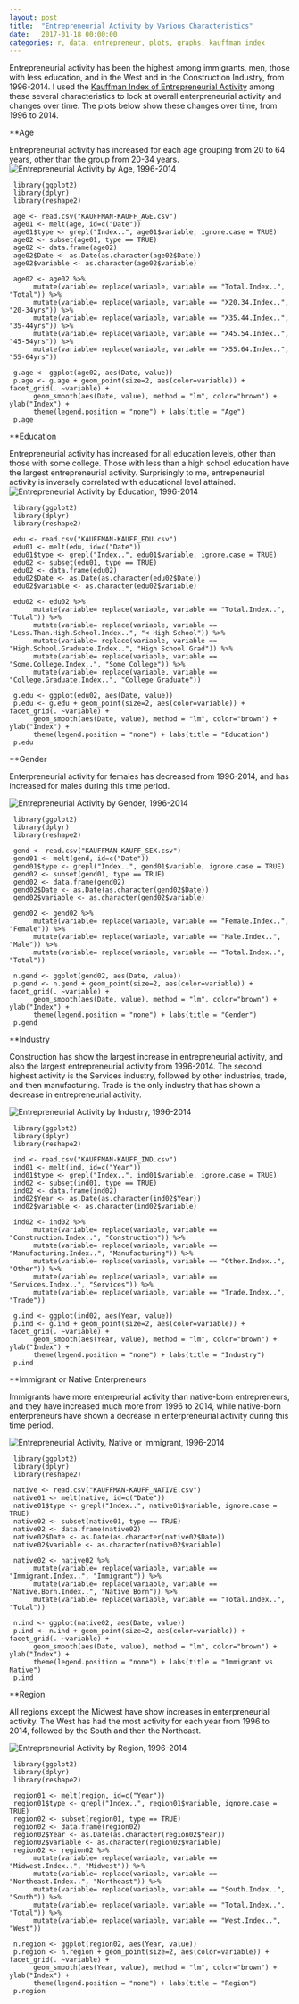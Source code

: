 ```yaml
---
layout: post
title:  "Entrepreneurial Activity by Various Characteristics"
date:   2017-01-18 00:00:00
categories: r, data, entrepreneur, plots, graphs, kauffman index
---
```


Entrepreneurial activity has been the highest among immigrants, men, those with less education, and in the West and in the Construction Industry, from 1996-2014. I used the [Kauffman Index of Entrepreneurial Activity](https://www.quandl.com/data/KAUFFMAN-The-Kauffman-Foundation) among these several characteristics to look at overall enterpreneurial activity and changes over time. The plots below show these changes over time, from 1996 to 2014. 

**Age

Entrepreneurial activity has increased for each age grouping from 20 to 64 years, other than the group from 20-34 years. 
![Entrepreneurial Activity by Age, 1996-2014](http://khasachi.com/images/age.png)
     
     library(ggplot2)
     library(dplyr)
     library(reshape2)
     
     age <- read.csv("KAUFFMAN-KAUFF_AGE.csv")
     age01 <- melt(age, id=c("Date"))
     age01$type <- grepl("Index..", age01$variable, ignore.case = TRUE)
     age02 <- subset(age01, type == TRUE)
     age02 <- data.frame(age02)
     age02$Date <- as.Date(as.character(age02$Date))
     age02$variable <- as.character(age02$variable)

     age02 <- age02 %>% 
          mutate(variable= replace(variable, variable == "Total.Index..", "Total")) %>%
          mutate(variable= replace(variable, variable == "X20.34.Index..", "20-34yrs")) %>%
          mutate(variable= replace(variable, variable == "X35.44.Index..", "35-44yrs")) %>%
          mutate(variable= replace(variable, variable == "X45.54.Index..", "45-54yrs")) %>%
          mutate(variable= replace(variable, variable == "X55.64.Index..", "55-64yrs"))

     g.age <- ggplot(age02, aes(Date, value))
     p.age <- g.age + geom_point(size=2, aes(color=variable)) + facet_grid(. ~variable) + 
          geom_smooth(aes(Date, value), method = "lm", color="brown") + ylab("Index") + 
          theme(legend.position = "none") + labs(title = "Age") 
     p.age
     
     
**Education

Entrepreneurial activity has increased for all education levels, other than those with some college. Those with less than a high school education have the largest entrepreneurial activity. Surprisingly to me, entrepeneurial activity is inversely correlated with educational level attained. 
![Entrepreneurial Activity by Education, 1996-2014](http://khasachi.com/images/edu.png)


     library(ggplot2)
     library(dplyr)
     library(reshape2)
     
     edu <- read.csv("KAUFFMAN-KAUFF_EDU.csv")
     edu01 <- melt(edu, id=c("Date"))
     edu01$type <- grepl("Index..", edu01$variable, ignore.case = TRUE)
     edu02 <- subset(edu01, type == TRUE)
     edu02 <- data.frame(edu02)
     edu02$Date <- as.Date(as.character(edu02$Date))
     edu02$variable <- as.character(edu02$variable)

     edu02 <- edu02 %>% 
          mutate(variable= replace(variable, variable == "Total.Index..", "Total")) %>%
          mutate(variable= replace(variable, variable == "Less.Than.High.School.Index..", "< High School")) %>%
          mutate(variable= replace(variable, variable == "High.School.Graduate.Index..", "High School Grad")) %>%
          mutate(variable= replace(variable, variable == "Some.College.Index..", "Some College")) %>%
          mutate(variable= replace(variable, variable == "College.Graduate.Index..", "College Graduate"))

     g.edu <- ggplot(edu02, aes(Date, value))
     p.edu <- g.edu + geom_point(size=2, aes(color=variable)) + facet_grid(. ~variable) + 
          geom_smooth(aes(Date, value), method = "lm", color="brown") + ylab("Index") + 
          theme(legend.position = "none") + labs(title = "Education") 
     p.edu

**Gender

Enterpreneurial activity for females has decreased from 1996-2014, and has increased for males during this time period. 

![Entrepreneurial Activity by Gender, 1996-2014](http://khasachi.com/images/gender.png)

     library(ggplot2)
     library(dplyr)
     library(reshape2)

     gend <- read.csv("KAUFFMAN-KAUFF_SEX.csv")
     gend01 <- melt(gend, id=c("Date"))
     gend01$type <- grepl("Index..", gend01$variable, ignore.case = TRUE)
     gend02 <- subset(gend01, type == TRUE)
     gend02 <- data.frame(gend02)
     gend02$Date <- as.Date(as.character(gend02$Date))
     gend02$variable <- as.character(gend02$variable)
     
     gend02 <- gend02 %>% 
          mutate(variable= replace(variable, variable == "Female.Index..", "Female")) %>%
          mutate(variable= replace(variable, variable == "Male.Index..", "Male")) %>%
          mutate(variable= replace(variable, variable == "Total.Index..", "Total"))

     n.gend <- ggplot(gend02, aes(Date, value))
     p.gend <- n.gend + geom_point(size=2, aes(color=variable)) + facet_grid(. ~variable) + 
          geom_smooth(aes(Date, value), method = "lm", color="brown") + ylab("Index") + 
          theme(legend.position = "none") + labs(title = "Gender") 
     p.gend

**Industry

Construction has show the largest increase in entrepreneurial activity, and also the largest entrepreneurial activity from 1996-2014. The second highest activity is the Services industry, followed by other industries, trade, and then manufacturing. Trade is the only industry that has shown a decrease in entrepreneurial activity. 

![Entrepreneurial Activity by Industry, 1996-2014](http://khasachi.com/images/ind.png)

     library(ggplot2)
     library(dplyr)
     library(reshape2)
     
     ind <- read.csv("KAUFFMAN-KAUFF_IND.csv")
     ind01 <- melt(ind, id=c("Year"))
     ind01$type <- grepl("Index..", ind01$variable, ignore.case = TRUE)
     ind02 <- subset(ind01, type == TRUE)
     ind02 <- data.frame(ind02)
     ind02$Year <- as.Date(as.character(ind02$Year))
     ind02$variable <- as.character(ind02$variable)

     ind02 <- ind02 %>% 
          mutate(variable= replace(variable, variable == "Construction.Index..", "Construction")) %>%
          mutate(variable= replace(variable, variable == "Manufacturing.Index..", "Manufacturing")) %>%
          mutate(variable= replace(variable, variable == "Other.Index..", "Other")) %>%
          mutate(variable= replace(variable, variable == "Services.Index..", "Services")) %>%
          mutate(variable= replace(variable, variable == "Trade.Index..", "Trade"))

     g.ind <- ggplot(ind02, aes(Year, value))
     p.ind <- g.ind + geom_point(size=2, aes(color=variable)) + facet_grid(. ~variable) + 
          geom_smooth(aes(Year, value), method = "lm", color="brown") + ylab("Index") + 
          theme(legend.position = "none") + labs(title = "Industry") 
     p.ind

**Immigrant or Native Enterpreneurs

Immigrants have more enterpreurial activity than native-born entrepreneurs, and they have increased much more from 1996 to 2014, while native-born enterpreneurs have shown a decrease in enterpreneurial activity during this time period. 

![Entrepreneurial Activity, Native or Immigrant, 1996-2014](http://khasachi.com/images/native.png)

     library(ggplot2)
     library(dplyr)
     library(reshape2)
     
     native <- read.csv("KAUFFMAN-KAUFF_NATIVE.csv")
     native01 <- melt(native, id=c("Date"))
     native01$type <- grepl("Index..", native01$variable, ignore.case = TRUE)
     native02 <- subset(native01, type == TRUE)
     native02 <- data.frame(native02)   
     native02$Date <- as.Date(as.character(native02$Date))
     native02$variable <- as.character(native02$variable)

     native02 <- native02 %>% 
          mutate(variable= replace(variable, variable == "Immigrant.Index..", "Immigrant")) %>%
          mutate(variable= replace(variable, variable == "Native.Born.Index..", "Native Born")) %>%
          mutate(variable= replace(variable, variable == "Total.Index..", "Total")) 

     n.ind <- ggplot(native02, aes(Date, value))
     p.ind <- n.ind + geom_point(size=2, aes(color=variable)) + facet_grid(. ~variable) + 
          geom_smooth(aes(Date, value), method = "lm", color="brown") + ylab("Index") + 
          theme(legend.position = "none") + labs(title = "Immigrant vs Native") 
     p.ind

**Region

All regions except the Midwest have show increases in enterpreneurial activity. The West has had the most activity for each year from 1996 to 2014, followed by the South and then the Northeast. 

![Entrepreneurial Activity by Region, 1996-2014](http://khasachi.com/images/region.png)

     library(ggplot2)
     library(dplyr)
     library(reshape2)
     
     region01 <- melt(region, id=c("Year"))
     region01$type <- grepl("Index..", region01$variable, ignore.case = TRUE)
     region02 <- subset(region01, type == TRUE)
     region02 <- data.frame(region02)
     region02$Year <- as.Date(as.character(region02$Year))
     region02$variable <- as.character(region02$variable)
     region02 <- region02 %>% 
          mutate(variable= replace(variable, variable == "Midwest.Index..", "Midwest")) %>%
          mutate(variable= replace(variable, variable == "Northeast.Index..", "Northeast")) %>%
          mutate(variable= replace(variable, variable == "South.Index..", "South")) %>%
          mutate(variable= replace(variable, variable == "Total.Index..", "Total")) %>%
          mutate(variable= replace(variable, variable == "West.Index..", "West"))

     n.region <- ggplot(region02, aes(Year, value))
     p.region <- n.region + geom_point(size=2, aes(color=variable)) + facet_grid(. ~variable) + 
          geom_smooth(aes(Year, value), method = "lm", color="brown") + ylab("Index") + 
          theme(legend.position = "none") + labs(title = "Region") 
     p.region
     
